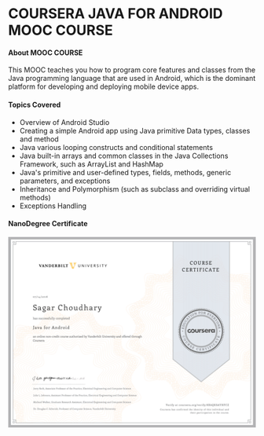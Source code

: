 # COURSERA JAVA FOR ANDROID MOOC COURSE

#### About MOOC COURSE

This MOOC teaches you how to program core features and classes from the Java programming language
that are used in Android, which is the dominant platform for developing and deploying mobile device apps.

#### Topics Covered

* Overview of Android Studio
* Creating a simple Android app using Java primitive Data types, classes and method
* Java  various looping constructs and conditional statements
* Java built-in arrays and common classes in the Java Collections Framework, such as ArrayList and HashMap
* Java's primitive and user-defined types, fields, methods, generic parameters, and exceptions
* Inheritance and Polymorphism (such as subclass and overriding virtual methods)
* Exceptions Handling

#### NanoDegree Certificate
![Certificate](Certificate.png)
